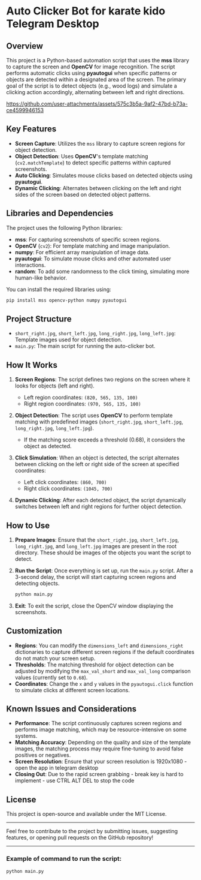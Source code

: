 # Auto Clicker Bot for karate kido Telegram Desktop 

## Overview

This project is a Python-based automation script that uses the **mss** library to capture the screen and **OpenCV** for image recognition. The script performs automatic clicks using **pyautogui** when specific patterns or objects are detected within a designated area of the screen. The primary goal of the script is to detect objects (e.g., wood logs) and simulate a clicking action accordingly, alternating between left and right directions.

https://github.com/user-attachments/assets/575c3b5a-9af2-47bd-b73a-ce4599946153


## Key Features

- **Screen Capture**: Utilizes the `mss` library to capture screen regions for object detection.
- **Object Detection**: Uses **OpenCV**'s template matching (`cv2.matchTemplate`) to detect specific patterns within captured screenshots.
- **Auto Clicking**: Simulates mouse clicks based on detected objects using **pyautogui**.
- **Dynamic Clicking**: Alternates between clicking on the left and right sides of the screen based on detected object patterns.

## Libraries and Dependencies

The project uses the following Python libraries:

- **mss**: For capturing screenshots of specific screen regions.
- **OpenCV** (`cv2`): For template matching and image manipulation.
- **numpy**: For efficient array manipulation of image data.
- **pyautogui**: To simulate mouse clicks and other automated user interactions.
- **random**: To add some randomness to the click timing, simulating more human-like behavior.




You can install the required libraries using:

```bash
pip install mss opencv-python numpy pyautogui
```

## Project Structure

- `short_right.jpg`, `short_left.jpg`, `long_right.jpg`, `long_left.jpg`: Template images used for object detection.
- `main.py`: The main script for running the auto-clicker bot.
  
## How It Works

1. **Screen Regions**: The script defines two regions on the screen where it looks for objects (left and right).
   - Left region coordinates: `(820, 565, 135, 100)`
   - Right region coordinates: `(970, 565, 135, 100)`

2. **Object Detection**: The script uses **OpenCV** to perform template matching with predefined images (`short_right.jpg`, `short_left.jpg`, `long_right.jpg`, `long_left.jpg`).
   - If the matching score exceeds a threshold (0.68), it considers the object as detected.

3. **Click Simulation**: When an object is detected, the script alternates between clicking on the left or right side of the screen at specified coordinates:
   - Left click coordinates: `(860, 700)`
   - Right click coordinates: `(1045, 700)`

4. **Dynamic Clicking**: After each detected object, the script dynamically switches between left and right regions for further object detection.

## How to Use

1. **Prepare Images**: Ensure that the `short_right.jpg`, `short_left.jpg`, `long_right.jpg`, and `long_left.jpg` images are present in the root directory. These should be images of the objects you want the script to detect.

2. **Run the Script**: Once everything is set up, run the `main.py` script. After a 3-second delay, the script will start capturing screen regions and detecting objects.
   
   ```bash
   python main.py
   ```

3. **Exit**: To exit the script, close the OpenCV window displaying the screenshots.

## Customization

- **Regions**: You can modify the `dimensions_left` and `dimensions_right` dictionaries to capture different screen regions if the default coordinates do not match your screen setup.
- **Thresholds**: The matching threshold for object detection can be adjusted by modifying the `max_val_short` and `max_val_long` comparison values (currently set to `0.68`).
- **Coordinates**: Change the `x` and `y` values in the `pyautogui.click` function to simulate clicks at different screen locations.

## Known Issues and Considerations

- **Performance**: The script continuously captures screen regions and performs image matching, which may be resource-intensive on some systems.
- **Matching Accuracy**: Depending on the quality and size of the template images, the matching process may require fine-tuning to avoid false positives or negatives.
- **Screen Resolution**: Ensure that your screen resolution is 1920x1080 - open the app in telegram desktop
- **Closing Out**: Due to the rapid screen grabbing  - break key is hard to implement - use CTRL ALT DEL to stop the code

## License

This project is open-source and available under the MIT License.

---

Feel free to contribute to the project by submitting issues, suggesting features, or opening pull requests on the GitHub repository!

---

### Example of command to run the script:

```bash
python main.py
``` 

